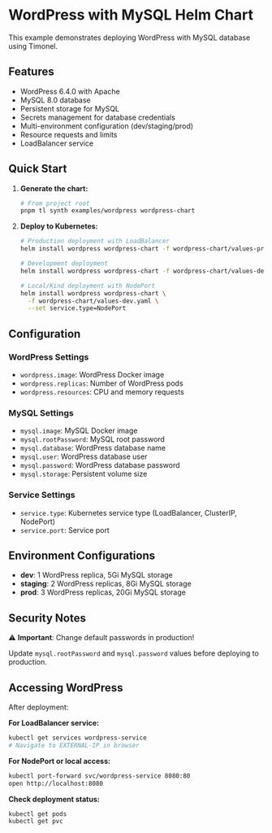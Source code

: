 # WordPress with MySQL Helm Chart

This example demonstrates deploying WordPress with MySQL database using Timonel.

## Features

- WordPress 6.4.0 with Apache
- MySQL 8.0 database
- Persistent storage for MySQL
- Secrets management for database credentials
- Multi-environment configuration (dev/staging/prod)
- Resource requests and limits
- LoadBalancer service

## Quick Start

1. **Generate the chart:**

   ```bash
   # From project root
   pnpm tl synth examples/wordpress wordpress-chart
   ```

2. **Deploy to Kubernetes:**

   ```bash
   # Production deployment with LoadBalancer
   helm install wordpress wordpress-chart -f wordpress-chart/values-prod.yaml

   # Development deployment
   helm install wordpress wordpress-chart -f wordpress-chart/values-dev.yaml

   # Local/Kind deployment with NodePort
   helm install wordpress wordpress-chart \
     -f wordpress-chart/values-dev.yaml \
     --set service.type=NodePort
   ```

## Configuration

### WordPress Settings

- `wordpress.image`: WordPress Docker image
- `wordpress.replicas`: Number of WordPress pods
- `wordpress.resources`: CPU and memory requests

### MySQL Settings

- `mysql.image`: MySQL Docker image
- `mysql.rootPassword`: MySQL root password
- `mysql.database`: WordPress database name
- `mysql.user`: WordPress database user
- `mysql.password`: WordPress database password
- `mysql.storage`: Persistent volume size

### Service Settings

- `service.type`: Kubernetes service type (LoadBalancer, ClusterIP, NodePort)
- `service.port`: Service port

## Environment Configurations

- **dev**: 1 WordPress replica, 5Gi MySQL storage
- **staging**: 2 WordPress replicas, 8Gi MySQL storage
- **prod**: 3 WordPress replicas, 20Gi MySQL storage

## Security Notes

⚠️ **Important**: Change default passwords in production!

Update `mysql.rootPassword` and `mysql.password` values before deploying to production.

## Accessing WordPress

After deployment:

**For LoadBalancer service:**

```bash
kubectl get services wordpress-service
# Navigate to EXTERNAL-IP in browser
```

**For NodePort or local access:**

```bash
kubectl port-forward svc/wordpress-service 8080:80
open http://localhost:8080
```

**Check deployment status:**

```bash
kubectl get pods
kubectl get pvc
```

